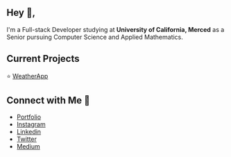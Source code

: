 ## Hey :wave:,

I'm a Full-stack Developer studying at <strong>University of California, Merced</strong> as a Senior pursuing Computer Science and Applied Mathematics.

## Current Projects <br/>
⭐️ [WeatherApp](https://github.com/jvastola/WeatherApp)

## Connect with Me 🌱
- [Portfolio](https://www.jvastola.github.com/) <br/>
- [Instagram](https://www.instagram.com/johnathanvastola) <br/>
- [Linkedin](https://www.linkedin.com/in/jvastola/) <br/>
- [Twitter](https://twitter.com/johnvastola) <br/>
- [Medium](https://medium.com/@johnvastola) <br/>

